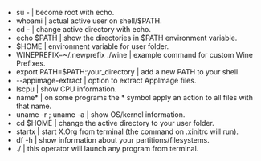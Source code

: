 - su - | become root with echo.
- whoami | actual active user on shell/$PATH.
- cd - | change active directory with echo.
- echo $PATH | show the directories in $PATH environment variable.
- $HOME | environment variable for user folder.
- WINEPREFIX=~/.newprefix ./wine | example command for custom Wine Prefixes.
- export PATH=$PATH:your_directory | add a new PATH to your shell.
- --appimage-extract | option to extract AppImage files.
- lscpu | show CPU information.
- name* | on some programs the * symbol apply an action to all files with that name.
- uname -r ; uname -a | show OS/kernel information.
- cd $HOME | change the active directory to your user folder.
- startx | start X.Org from terminal (the command on .xinitrc will run).
- df -h | show information about your partitions/filesystems.
- ./ | this operator will launch any program from terminal.
